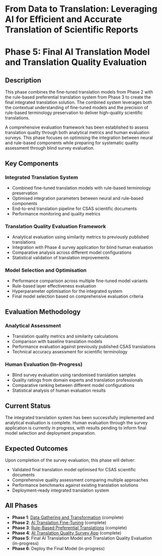 # From Data to Translation: Leveraging AI for Efficient and Accurate Translation of Scientific Reports 

# Phase 5: Final AI Translation Model and Translation Quality Evaluation

## Description

This phase combines the fine-tuned translation models from Phase 2 with the rule-based preferential translation system from Phase 3 to create the final integrated translation solution. The combined system leverages both the contextual understanding of fine-tuned models and the precision of rule-based terminology preservation to deliver high-quality scientific translations.

A comprehensive evaluation framework has been established to assess translation quality through both analytical metrics and human evaluation surveys. This phase focuses on optimising the integration between neural and rule-based components while preparing for systematic quality assessment through blind survey evaluation.

## Key Components

### Integrated Translation System
- Combined fine-tuned translation models with rule-based terminology preservation
- Optimised integration parameters between neural and rule-based components
- End-to-end translation pipeline for CSAS scientific documents
- Performance monitoring and quality metrics

### Translation Quality Evaluation Framework
- Analytical evaluation using similarity metrics to previously published translations
- Integration with Phase 4 survey application for blind human evaluation
- Comparative analysis across different model configurations
- Statistical validation of translation improvements

### Model Selection and Optimisation
- Performance comparison across multiple fine-tuned model variants
- Rule-based layer effectiveness evaluation
- Hyperparameter optimisation for the integrated system
- Final model selection based on comprehensive evaluation criteria

## Evaluation Methodology

### Analytical Assessment
- Translation quality metrics and similarity calculations
- Comparison with baseline translation models
- Performance evaluation against previously published CSAS translations
- Technical accuracy assessment for scientific terminology

### Human Evaluation (In-Progress)
- Blind survey evaluation using randomised translation samples
- Quality ratings from domain experts and translation professionals
- Comparative ranking between different model configurations
- Statistical analysis of human evaluation results

## Current Status

The integrated translation system has been successfully implemented and analytical evaluation is complete. Human evaluation through the survey application is currently in progress, with results pending to inform final model selection and deployment preparation.

## Expected Outcomes

Upon completion of the survey evaluation, this phase will deliver:
- Validated final translation model optimised for CSAS scientific documents
- Comprehensive quality assessment comparing multiple approaches
- Performance benchmarks against existing translation solutions
- Deployment-ready integrated translation system

## All Phases

- **Phase 1**: [Data Gathering and Transformation](https://github.com/KevinCarr42/CSAS-translation-finetuning-phase1) (complete)
- **Phase 2**: [AI Translation Fine-Tuning](https://github.com/KevinCarr42/Translation-Fine-Tuning) (complete)
- **Phase 3**: [Rule-Based Preferential Translations](https://github.com/KevinCarr42/rule-based-translation) (complete)
- **Phase 4**: [AI Translation Quality Survey App](https://github.com/KevinCarr42/translation-quality-survey-app) (complete)
- **Phase 5**: Final AI Translation Model and Translation Quality Evaluation (in-progress)
- **Phase 6**: Deploy the Final Model (in-progress)
